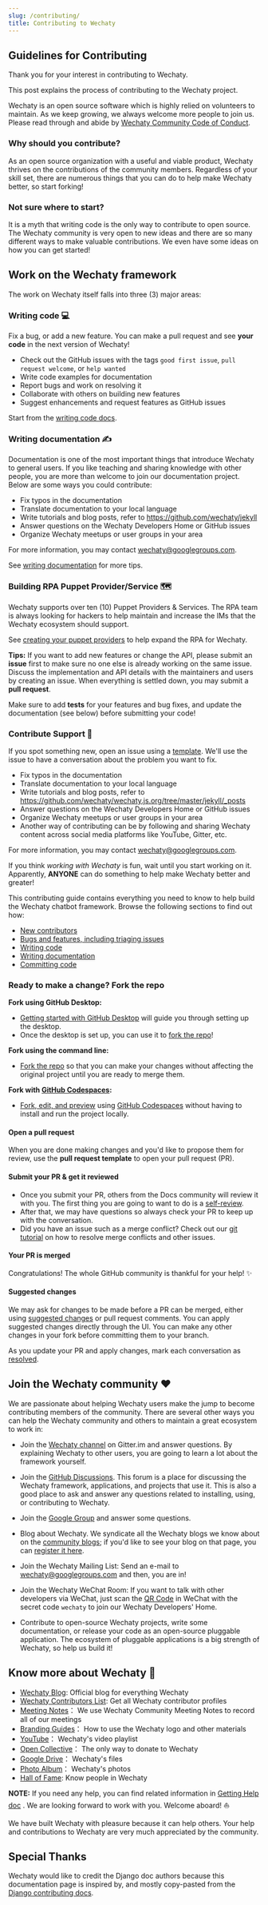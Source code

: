 ```yaml
---
slug: /contributing/
title: Contributing to Wechaty
---
```


## Guidelines for Contributing

Thank you for your interest in contributing to Wechaty.

This post explains the process of contributing to the Wechaty project.

Wechaty is an open source software which is highly relied on volunteers to maintain. As we keep growing, we always welcome more people to join us. Please read through and abide by [Wechaty Community Code of Conduct](code-of-conduct.md).

### Why should you contribute?

As an open source organization with a useful and viable product, Wechaty thrives on the contributions of the community members. Regardless of your skill set, there are numerous things that you can do to help make Wechaty better, so start forking!

### Not sure where to start?

It is a myth that writing code is the only way to contribute to open source. The Wechaty community is very open to new ideas and there are so many different ways to make valuable contributions. We even have some ideas on how you can get started!

## Work on the Wechaty framework

The work on Wechaty itself falls into three (3) major areas:

### Writing code 💻

Fix a bug, or add a new feature. You can make a pull request and see **your
code** in the next version of Wechaty!

- Check out the GitHub issues with the tags `good first issue`, `pull request welcome`, or `help wanted`
- Write code examples for documentation
- Report bugs and work on resolving it
- Collaborate with others on building new features
- Suggest enhancements and request features as GitHub issues

Start from the [writing code docs](coding.md).

### Writing documentation ✍️

Documentation is one of the most important things that introduce Wechaty to general users. If you like teaching and sharing knowledge with other people, you are more than welcome to join our documentation project. Below are some ways you could contribute:

- Fix typos in the documentation
- Translate documentation to your local language
- Write tutorials and blog posts, refer to <https://github.com/wechaty/jekyll>
- Answer questions on the Wechaty Developers Home or GitHub issues
- Organize Wechaty meetups or user groups in your area

For more information, you may contact wechaty@googlegroups.com.

See [writing documentation](documentation.md) for more tips.

### Building RPA Puppet Provider/Service 🗺️

Wechaty supports over ten (10) Puppet Providers & Services.
The RPA team is always looking for hackers
to help maintain and increase the IMs that the Wechaty ecosystem should support.

See [creating your puppet providers](../puppet-providers/diy.md)
to help expand the RPA for Wechaty.

**Tips:**
If you want to add new features or change the API, please submit an **issue** first to make sure no one else is already working on the same issue. Discuss the implementation and API details with the maintainers and users by creating an issue. When everything is settled down, you may submit a **pull request**.

Make sure to add **tests** for your features and bug fixes, and update the documentation (see below) before submitting your code!

### Contribute Support 👐

If you spot something new, open an issue using a [template](https://github.com/wechaty/openapi/issues/new/choose). We'll use the issue to have a conversation about the problem you want to fix.

- Fix typos in the documentation
- Translate documentation to your local language
- Write tutorials and blog posts, refer to <https://github.com/wechaty/wechaty.js.org/tree/master/jekyll/_posts>
- Answer questions on the Wechaty Developers Home or GitHub issues
- Organize Wechaty meetups or user groups in your area
- Another way of contributing can be by following and sharing Wechaty content across social media platforms like YouTube, Gitter, etc.

For more information, you may contact wechaty@googlegroups.com.

If you think _working with Wechaty_ is fun, wait until you start working on it. Apparently, **ANYONE** can do something to help make Wechaty better and greater!

This contributing guide contains everything you need to know to help build the Wechaty chatbot framework. Browse the following sections to find out how:

- [New contributors](new-contributors.md)
- [Bugs and features, including triaging issues](issues.md)
- [Writing code](coding.md)
- [Writing documentation](documentation.md)
- [Committing code](pulls.md)

### Ready to make a change? Fork the repo

**Fork using GitHub Desktop:**

- [Getting started with GitHub Desktop](https://docs.github.com/en/desktop/installing-and-configuring-github-desktop/getting-started-with-github-desktop) will guide you through setting up the desktop.
- Once the desktop is set up, you can use it to [fork the repo](https://docs.github.com/en/desktop/contributing-and-collaborating-using-github-desktop/cloning-and-forking-repositories-from-github-desktop)!

**Fork using the command line:**

- [Fork the repo](https://docs.github.com/en/github/getting-started-with-github/fork-a-repo#fork-an-example-repository) so that you can make your changes without affecting the original project until you are ready to merge them.

**Fork with [GitHub Codespaces](https://github.com/features/codespaces):**

- [Fork, edit, and preview](https://docs.github.com/en/free-pro-team@latest/github/developing-online-with-codespaces/creating-a-codespace) using [GitHub Codespaces](https://github.com/features/codespaces) without having to install and run the project locally.

#### Open a pull request

When you are done making changes and you'd like to propose them for review, use the **pull request template** to open your pull request (PR).

#### Submit your PR & get it reviewed

- Once you submit your PR, others from the Docs community will review it with you. The first thing you are going to want to do is a [self-review](#self-review).
- After that, we may have questions so always check your PR to keep up with the conversation.
- Did you have an issue such as a merge conflict? Check out our [git tutorial](https://lab.github.com/githubtraining/managing-merge-conflicts) on how to resolve merge conflicts and other issues.

#### Your PR is merged

Congratulations! The whole GitHub community is thankful for your help! :sparkles:

#### Suggested changes

We may ask for changes to be made before a PR can be merged, either using [suggested changes](https://docs.github.com/en/github/collaborating-with-issues-and-pull-requests/incorporating-feedback-in-your-pull-request) or pull request comments. You can apply suggested changes directly through the UI. You can make any other changes in your fork before committing them to your branch.

As you update your PR and apply changes, mark each conversation as [resolved](https://docs.github.com/en/github/collaborating-with-issues-and-pull-requests/commenting-on-a-pull-request#resolving-conversations).

## Join the Wechaty community ❤️

We are passionate about helping Wechaty users make the jump to become contributing members of the community. There are several other ways you can help the Wechaty community and others to maintain a great ecosystem to work in:

- Join the [Wechaty channel](https://gitter.im/wechaty/wechaty)
  on Gitter.im and answer questions.
  By explaining Wechaty to other users, you are going to learn a lot about the
  framework yourself.

- Join the [GitHub Discussions](https://github.com/wechaty/wechaty/discussions).
  This forum is a place for discussing the Wechaty framework, applications, and projects that use it. This is also a good place to ask and answer any questions related to installing, using, or contributing to Wechaty.

- Join the [Google Group](https://groups.google.com/g/wechaty) and answer some questions.

- Blog about Wechaty. We syndicate all the Wechaty blogs we know about on
  the [community blogs](https://wechaty.js.org/blog);
  if you'd like to see your blog on that page, you can [register it here](blog.md).

- Join the Wechaty Mailing List: Send an e-mail to wechaty@googlegroups.com and then, you are in!

- Join the Wechaty WeChat Room: If you want to talk with other developers via WeChat, just scan the [QR Code](https://github.com/wechaty/wechaty#join-us) in WeChat with the secret code `wechaty` to join our Wechaty Developers' Home.

- Contribute to open-source Wechaty projects, write some documentation, or release your code as an open-source pluggable application. The ecosystem of pluggable applications is a big strength of Wechaty, so help us build it!

## Know more about Wechaty 📌

- [Wechaty Blog](https://wechaty.js.org/blog/): Official blog for everything Wechaty
- [Wechaty Contributors List](https://wechaty.js.org/contributors/): Get all Wechaty contributor profiles
- [Meeting Notes](https://docs.google.com/document/d/1fVCk8qRYc4RKGMf2UY5HOe07hEhPUOpGC34v88GEFJg/edit#heading=h.64c95c3y2l4v)： We use Wechaty Community Meeting Notes to record all of our meetings
- [Branding Guides](https://wechaty.js.org/docs/marketing/branding/)： How to use the Wechaty logo and other materials
- [YouTube](https://www.youtube.com/playlist?list=PL8hd9KDTdarDXf_Rxtr8meKhxtgcXMInh)： Wechaty's video playlist
- [Open Collective](https://opencollective.com/wechaty)： The only way to donate to Wechaty
- [Google Drive](https://drive.google.com/drive/folders/1KTnB3EOZo3nFRFSWoFc2-7LM7MgKQLzM)： Wechaty's files
- [Photo Album](https://photos.google.com/share/AF1QipOWKUfUkjw-VzE0skrjmCwbwIWwuBiI7Li4UCbdXH62n8iH2ITnvDbPTsx4eBl8dw?key=cy1NdWFoUGpXanVmczVHSm84TVg1LXJWeW5HTDhR)： Wechaty's photos
- [Hall of Fame](https://docs.google.com/document/d/1fVCk8qRYc4RKGMf2UY5HOe07hEhPUOpGC34v88GEFJg/edit#heading=h.64c95c3y2l4v): Know people in Wechaty

**NOTE:** If you need any help, you can find related information in [Getting Help doc](getting-help.md)
.
We are looking forward to work with you. Welcome aboard! ⛵️

We have built Wechaty with pleasure because it can help others. Your help and contributions to Wechaty are very much appreciated by the community.

## Special Thanks

Wechaty would like to credit the Django doc authors because this documentation page is inspired by, and mostly copy-pasted from the [Django contributing docs](https://github.com/django/django/blob/main/docs/internals/contributing/index.txt).
